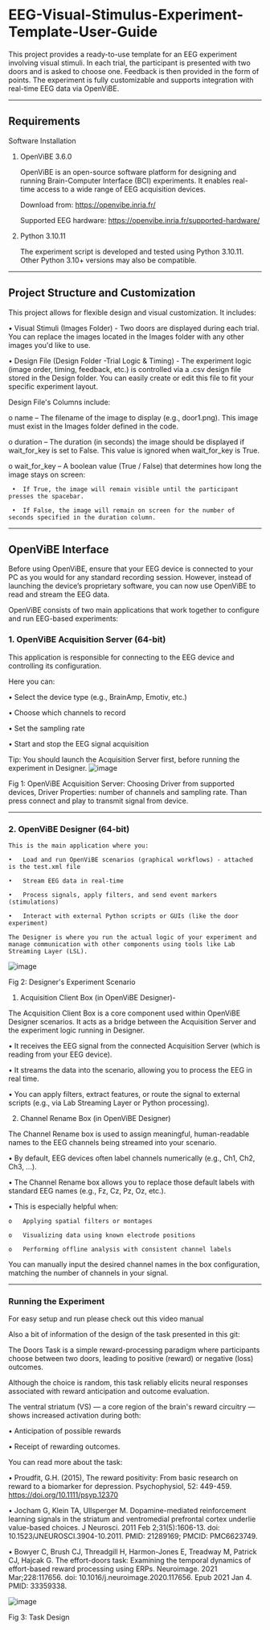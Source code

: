 # EEG-Visual-Stimulus-Experiment-Template-User-Guide
This project provides a ready-to-use template for an EEG experiment involving visual stimuli. In each trial, the participant is presented with two doors and is asked to choose one. Feedback is then provided in the form of points. The experiment is fully customizable and supports integration with real-time EEG data via OpenViBE.


________________________________________
## Requirements
Software Installation
1.	OpenViBE 3.6.0 

  	OpenViBE is an open-source software platform for designing and running Brain-Computer Interface (BCI) experiments. It enables real-time access to a wide range of EEG acquisition devices.

  	Download from: https://openvibe.inria.fr/

  	Supported EEG hardware: https://openvibe.inria.fr/supported-hardware/

2.	Python 3.10.11

  	The experiment script is developed and tested using Python 3.10.11. Other Python 3.10+ versions may also be compatible.
________________________________________
## Project Structure and Customization

This project allows for flexible design and visual customization. It includes:

•	Visual Stimuli (Images Folder) -
Two doors are displayed during each trial. You can replace the images located in the Images folder with any other images you'd like to use.

•	Design File (Design Folder -Trial Logic & Timing) -
The experiment logic (image order, timing, feedback, etc.) is controlled via a .csv design file stored in the Design folder. You can easily create or edit this file to fit your specific experiment layout.

   Design File's Columns include:

   o	name – The filename of the image to display (e.g., door1.png). This image must exist in the Images folder defined in the code.

   o	duration – The duration (in seconds) the image should be displayed if wait_for_key is set to False. This value is ignored when wait_for_key is True.

   o	wait_for_key – A boolean value (True / False) that determines how long the image stays on screen:

     •	If True, the image will remain visible until the participant presses the spacebar.

     •	If False, the image will remain on screen for the number of seconds specified in the duration column.

________________________________________
## OpenViBE Interface

Before using OpenViBE, ensure that your EEG device is connected to your PC as you would for any standard recording session. However, instead of launching the device’s proprietary software, you can now use OpenViBE to read and stream the EEG data.

OpenViBE consists of two main applications that work together to configure and run EEG-based experiments:

### 1. OpenViBE Acquisition Server (64-bit)

   This application is responsible for connecting to the EEG device and controlling its configuration.
   
   Here you can:

   •	Select the device type (e.g., BrainAmp, Emotiv, etc.)

   •	Choose which channels to record

   •	Set the sampling rate

   •	Start and stop the EEG signal acquisition
 
  Tip: You should launch the Acquisition Server first, before running the experiment in Designer.
![image](https://github.com/user-attachments/assets/2ee50ad7-3735-490e-9f04-b8c36c77fa95)




Fig 1: OpenViBE Acquisition Server: Choosing Driver from supported devices, Driver Properties: number of channels and sampling rate.  Than press connect and play to transmit signal from device.
________________________________________
### 2. OpenViBE Designer (64-bit)
    
    This is the main application where you:

    •	Load and run OpenViBE scenarios (graphical workflows) - attached is the test.xml file

    •	Stream EEG data in real-time
    
    •	Process signals, apply filters, and send event markers (stimulations)
    
    •	Interact with external Python scripts or GUIs (like the door experiment)
 
    The Designer is where you run the actual logic of your experiment and manage communication with other components using tools like Lab Streaming Layer (LSL).
![image](https://github.com/user-attachments/assets/4335012a-053d-4c82-a589-ffab7c130771)



Fig 2: Designer's Experiment Scenario 

1.	Acquisition Client Box (in OpenViBE Designer)-

The Acquisition Client Box is a core component used within OpenViBE Designer scenarios. It acts as a bridge between the Acquisition Server and the experiment logic running in Designer.

•	It receives the EEG signal from the connected Acquisition Server (which is reading from your EEG device).

•	It streams the data into the scenario, allowing you to process the EEG in real time.

•	You can apply filters, extract features, or route the signal to external scripts (e.g., via Lab Streaming Layer or Python processing).

2.	Channel Rename Box (in OpenViBE Designer)

The Channel Rename box is used to assign meaningful, human-readable names to the EEG channels being streamed into your scenario.

•	By default, EEG devices often label channels numerically (e.g., Ch1, Ch2, Ch3, ...).

•	The Channel Rename box allows you to replace those default labels with standard EEG names (e.g., Fz, Cz, Pz, Oz, etc.).

•	This is especially helpful when:

    o	Applying spatial filters or montages

    o	Visualizing data using known electrode positions
    
    o	Performing offline analysis with consistent channel labels
 
 You can manually input the desired channel names in the box configuration, matching the number of channels in your signal.

________________________________________
### Running the Experiment

For easy setup and run please check out this video manual

Also a bit of information of the design of the task presented in this git:

The Doors Task is a simple reward-processing paradigm where participants choose between two doors, leading to positive (reward) or negative (loss) outcomes.

Although the choice is random, this task reliably elicits neural responses associated with reward anticipation and outcome evaluation.

The ventral striatum (VS) — a core region of the brain's reward circuitry — shows increased activation during both:

•	Anticipation of possible rewards

•	Receipt of rewarding outcomes.

You can read more about the task:

•	Proudfit, G.H. (2015), The reward positivity: From basic research on reward to a biomarker for depression. Psychophysiol, 52: 449-459. https://doi.org/10.1111/psyp.12370

•	Jocham G, Klein TA, Ullsperger M. Dopamine-mediated reinforcement learning signals in the striatum and ventromedial prefrontal cortex underlie value-based choices. J Neurosci. 2011 Feb 2;31(5):1606-13. doi: 
10.1523/JNEUROSCI.3904-10.2011. PMID: 21289169; PMCID: PMC6623749.

•	Bowyer C, Brush CJ, Threadgill H, Harmon-Jones E, Treadway M, Patrick CJ, Hajcak G. The effort-doors task: Examining the temporal dynamics of effort-based reward processing using ERPs. Neuroimage. 2021 Mar;228:117656. doi: 10.1016/j.neuroimage.2020.117656. Epub 2021 Jan 4. PMID: 33359338.


![image](https://github.com/user-attachments/assets/3f88326b-1125-400f-be05-e8fcb3c17f1f)


Fig 3: Task Design 


